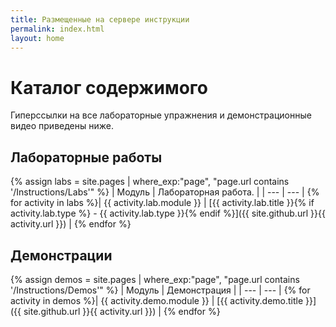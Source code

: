 ```yaml
---
title: Размещенные на сервере инструкции
permalink: index.html
layout: home
---
```


# Каталог содержимого

Гиперссылки на все лабораторные упражнения и демонстрационные видео приведены ниже.

## Лабораторные работы

{% assign labs = site.pages | where_exp:"page", "page.url contains '/Instructions/Labs'" %}
| Модуль | Лабораторная работа. |
| --- | --- | 
{% for activity in labs  %}| {{ activity.lab.module }} | [{{ activity.lab.title }}{% if activity.lab.type %} - {{ activity.lab.type }}{% endif %}]({{ site.github.url }}{{ activity.url }}) |
{% endfor %}

## Демонстрации

{% assign demos = site.pages | where_exp:"page", "page.url contains '/Instructions/Demos'" %}
| Модуль | Демонстрация |
| --- | --- | 
{% for activity in demos  %}| {{ activity.demo.module }} | [{{ activity.demo.title }}]({{ site.github.url }}{{ activity.url }}) |
{% endfor %}

